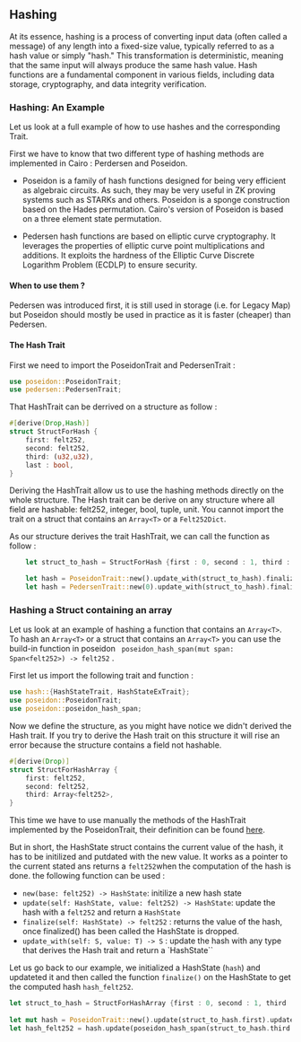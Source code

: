 ## Hashing

At its essence, hashing is a process of converting input data (often called a message) of any length into a fixed-size value, typically referred to as a hash value or simply "hash." This transformation is deterministic, meaning that the same input will always produce the same hash value. Hash functions are a fundamental component in various fields, including data storage, cryptography, and data integrity verification.

### Hashing: An Example

Let us look at a full example of how to use hashes and the corresponding Trait.

First we have to know that two different type of hashing methods are implemented in Cairo : Perdersen and Poseidon.

 - Poseidon is a family of hash functions designed for being very efficient as algebraic circuits. As such, they may be very useful in ZK proving systems such as STARKs and others. Poseidon is a sponge construction based on the Hades permutation. Cairo's version of Poseidon is based on a three element state permutation.

- Pedersen hash functions are based on elliptic curve cryptography. It leverages the properties of elliptic curve point multiplications and additions. It exploits the hardness of the Elliptic Curve Discrete Logarithm Problem (ECDLP) to ensure security.


#### When to use them ?

Pedersen was introduced first, it is still used in storage (i.e. for Legacy Map) but Poseidon should mostly be used in practice as it is faster (cheaper) than Pedersen.


#### The Hash Trait

First we need to import the PoseidonTrait and PedersenTrait : 
```rust
use poseidon::PoseidonTrait;
use pedersen::PedersenTrait;
```


That HashTrait can be derrived on a structure as follow :

```rust
#[derive(Drop,Hash)]
struct StructForHash {
    first: felt252,
    second: felt252,
    third: (u32,u32),
    last : bool,
}
```

Deriving the HashTrait allow us to use the hashing methods directly on the whole structure. The Hash trait can be derive on any 
structure where all field are hashable: felt252, integer, bool, tuple, unit. You cannot import the trait on a struct that contains an `Array<T>` or a `Felt252Dict`.

As our structure derives the trait HashTrait, we can call the function as follow :

```rust
    let struct_to_hash = StructForHash {first : 0, second : 1, third : (1,2), last : false};

    let hash = PoseidonTrait::new().update_with(struct_to_hash).finalize();
    let hash = PedersenTrait::new(0).update_with(struct_to_hash).finalize();

```

### Hashing a Struct containing an array

Let us look at an example of hashing a function that contains an `Array<T>`.
To hash an `Array<T>` or a struct that contains an `Array<T>` you can use the build-in function in poseidon 
` poseidon_hash_span(mut span: Span<felt252>) -> felt252` .

First let us import the following trait and function :

```rust
use hash::{HashStateTrait, HashStateExTrait};
use poseidon::PoseidonTrait;
use poseidon::poseidon_hash_span;
```

Now we define the structure, as you might have notice we didn't derived the Hash trait. If you try to derive the 
Hash trait on this structure it will rise an error because the structure contains a field not hashable.

```rust
#[derive(Drop)]
struct StructForHashArray {
    first: felt252,
    second: felt252,
    third: Array<felt252>,
}
```
This time we have to use manually the methods of the HashTrait implemented by the PoseidonTrait, their definition can be found [here](https://github.com/starkware-libs/cairo/blob/775b4f84e705293ded7b7cc203650eb983246842/corelib/src/poseidon.cairo).

But in short, the HashState struct contains the current value of the hash, it has to be initilized and putdated with the new value. It works as a pointer to the current stated ans returns a `felt252`when the computation of the hash is done. the following function can be used : 

- `new(base: felt252) -> HashState`: initilize a new hash state
- `update(self: HashState, value: felt252) -> HashState`: update the hash with a `felt252` and return a `HashState` 
- `finalize(self: HashState) -> felt252` : returns the value of the hash, once finalized() has been called the HashState is dropped.
- `update_with(self: S, value: T) -> S` : update the hash with any type that derives the Hash trait and return a `HashState``


Let us go back to our example, we initialized a HashState (`hash`) and updateted it and then called the function `finalize()` on the 
HashState to get the computed hash `hash_felt252`.

```rust
let struct_to_hash = StructForHashArray {first : 0, second : 1, third : array![1, 2, 3, 4, 5]};
    
let mut hash = PoseidonTrait::new().update(struct_to_hash.first).update(struct_to_hash.second);
let hash_felt252 = hash.update(poseidon_hash_span(struct_to_hash.third.span())).finalize();

```


